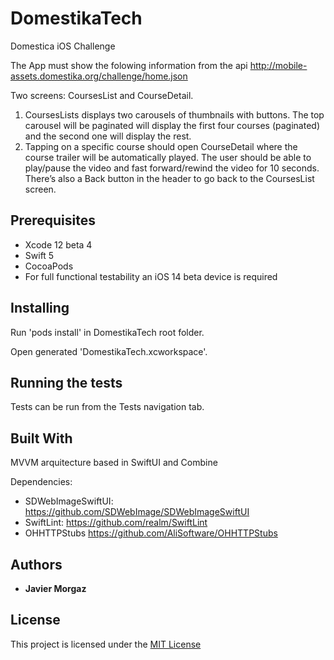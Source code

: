 # DomestikaTech

Domestica iOS Challenge

The App must show the folowing information from the api http://mobile-assets.domestika.org/challenge/home.json

Two screens: CoursesList and CourseDetail.

1. CoursesLists displays two carousels of thumbnails with buttons. The top carousel will be paginated will display the first four courses (paginated) and the second one will display the rest.
2. Tapping on a specific course should open ​CourseDetail​ where the course trailer will be automatically played. The user should be able to play/pause the video and fast forward/rewind the video for 10 seconds. There’s also a Back button in the header to go back to the CoursesList screen.

## Prerequisites

- Xcode 12 beta 4
- Swift 5
- CocoaPods
- For full functional testability an iOS 14 beta device is required

## Installing

Run 'pods install' in DomestikaTech root folder.

Open generated 'DomestikaTech.xcworkspace'.

## Running the tests

Tests can be run from the Tests navigation tab.


## Built With

MVVM arquitecture based in SwiftUI and Combine

Dependencies:

* SDWebImageSwiftUI: https://github.com/SDWebImage/SDWebImageSwiftUI
* SwiftLint: https://github.com/realm/SwiftLint
* OHHTTPStubs https://github.com/AliSoftware/OHHTTPStubs

## Authors

* **Javier Morgaz**

## License

This project is licensed under the [MIT License](https://github.com/javiermorgaz/DomestikaTech/blob/master/LICENSE)
